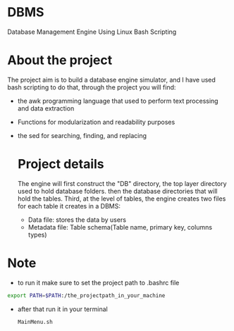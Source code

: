 # DBMS
Database Management Engine Using Linux Bash Scripting 

# About the project
The project aim is to build a database engine simulator, and I have used bash scripting to do that, through the project you will find: 

- the awk programming language that used to perform text processing and data extraction
- Functions for modularization and readability purposes
- the sed for searching, finding, and replacing

  # Project details
  
  The engine will first construct the "DB" directory, the top layer directory used to hold database folders. then the database directories that will hold the tables. Third, at the level of tables, the engine creates two files for each table it creates in a DBMS:
      
  - Data file: stores the data by users
  - Metadata file: Table schema(Table name, primary key, columns types)


# Note 

- to run it make sure to set the project path to .bashrc file
  
```bash
export PATH=$PATH:/the_projectpath_in_your_machine
```
- after that run it in your terminal
  ```bash
  MainMenu.sh
  ```
  
